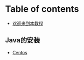 # Table of contents

* [欢迎来到本教程](README.md)

## Java的安装 <a href="#java_install" id="java_install"></a>

* [Centos](java\_install/centos.md)
